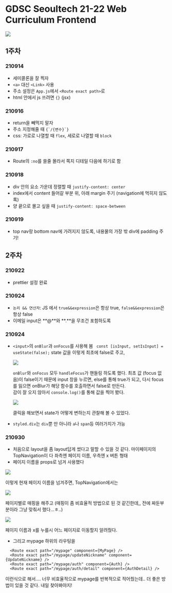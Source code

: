 # GDSC Seoultech 21-22 Web Curriculum Frontend

<img src="https://img.shields.io/badge/React-61DAFB?style=for-the-badge&logo=React&logoColor=white">

## 1주차

### 210914

- 세미콜론을 잘 찍자
- `<a>` 대신 `<Link>` 사용
- 주소 설정은 `App.js`에서 `<Route exact path>`로
- html 안에서 js 쓰려면 `{}` (jsx)

### 210916

- return을 빼먹지 말자
- 주소 지정해줄 때 `` {`/{변수}`} ``
- css: 가로로 나열할 때 `flex`, 세로로 나열할 때 `block`

### 210917

- Route의 `:no`를 쓸줄 몰라서 쪽지 디테일 다음에 하기로 함

### 210918

- div 안의 요소 가운데 정렬할 때 `justify-content: center`
- index에서 content 들어갈 부분 위, 아래 margin 주기 (navigation에 먹히지 않도록)
- 양 끝으로 몰고 싶을 때 `justify-content: space-between`

### 210919

- top nav랑 bottom nav에 가려지지 않도록, 내용물의 가장 밖 div에 padding 주기!

## 2주차

### 210922

- prettier 설정 완료

### 210924

- `논리 && 연산자`: JS 에서 `true&&expression`은 항상 true, `false&&expression`은 항상 false
- 이메일 input은 **@**와 **.**을 무조건 포함하도록

### 210924

- `<input>`의 `onBlur`과 `onFocus`를 사용해 봄
  ` const [isInput, setIsInput] = useState(false);` state 값을 이렇게 최초에 false로 주고,

  ![](https://images.velog.io/images/twinklesu914/post/4a606e3f-28bc-490d-ac88-6252a3664c6d/image.png)

  `onBlur`와 `onFocus` 모두 `handleFocus`가 핸들링 하도록 했다. 최초 값 (focus 없음)이 false이기 때문에 input 창을 누르면, else를 통해 true가 되고, 다시 focus를 잃으면 onBlur가 해당 함수를 호출하면서 false로 만든다.  
   감이 잘 오지 않아서 `console.log()`를 통해 값을 찍어 봤다.

  ![](https://images.velog.io/images/twinklesu914/post/6731ada8-4a0f-4ef4-99c4-c3d06305fea5/image.png)

  클릭을 해보면서 state가 어떻게 변하는지 관찰해 볼 수 있었다.

- `styled.div`는 `div`뿐 만 아니라 `a`나 `span`등 여러가지가 가능

### 210930

- 처음으로 layout을 좀 layout답게 썼다고 말할 수 있을 것 같다. 마이페이지의 TopNavigation이 다 좌측엔 페이지 이름, 우측엔 x 버튼 형태
- 페이지 이름을 props로 넘겨 사용했다

![](https://images.velog.io/images/twinklesu914/post/5486ad85-16fc-4734-8012-a8394701984a/image.png)

이렇게 현재 페이지 이름을 넘겨주면, TopNavigation에서는

![](https://images.velog.io/images/twinklesu914/post/2ea95634-f19a-4874-9085-1d48ad9c36ae/image.png)

페이지별로 매핑을 해주고 (매핑이 좀 비효율적 방법으로 된 것 같긴한데,, 전에 짜둔부분이라 그냥 맞춰서 했다...ㅎ..)

![](https://images.velog.io/images/twinklesu914/post/a444ff6c-8389-4173-9957-92c2d3e50082/image.png)

페이지 이름과 x를 누를시 어느 페이지로 이동할지 알려줬다.

- 그리고 mypage 하위의 라우팅을

```
  <Route exact path="/mypage" component={MyPage} />
  <Route exact path="/mypage/updateNickname" component={UpdateNickname} />
  <Route exact path="/mypage/auth" component={Auth} />
  <Route exact path="/mypage/auth/detail" component={AuthDetail} />
```

이런식으로 해서.... 너무 비효율적으로 mypage를 반복적으로 적어줬는데.. 더 좋은 방법이 있을 것 같다. 내일 찾아봐야지!
